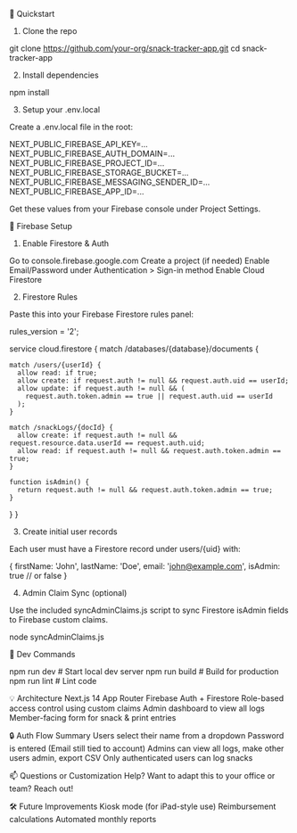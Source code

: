 🚀 Quickstart

1. Clone the repo

git clone https://github.com/your-org/snack-tracker-app.git
cd snack-tracker-app

2. Install dependencies

npm install

3. Setup your .env.local

Create a .env.local file in the root:

NEXT_PUBLIC_FIREBASE_API_KEY=...
NEXT_PUBLIC_FIREBASE_AUTH_DOMAIN=...
NEXT_PUBLIC_FIREBASE_PROJECT_ID=...
NEXT_PUBLIC_FIREBASE_STORAGE_BUCKET=...
NEXT_PUBLIC_FIREBASE_MESSAGING_SENDER_ID=...
NEXT_PUBLIC_FIREBASE_APP_ID=...

Get these values from your Firebase console under Project Settings.

🧱 Firebase Setup

1. Enable Firestore & Auth

Go to console.firebase.google.com
Create a project (if needed)
Enable Email/Password under Authentication > Sign-in method
Enable Cloud Firestore

2. Firestore Rules

Paste this into your Firebase Firestore rules panel:

rules_version = '2';

service cloud.firestore {
  match /databases/{database}/documents {

    match /users/{userId} {
      allow read: if true;
      allow create: if request.auth != null && request.auth.uid == userId;
      allow update: if request.auth != null && (
        request.auth.token.admin == true || request.auth.uid == userId
      );
    }

    match /snackLogs/{docId} {
      allow create: if request.auth != null && request.resource.data.userId == request.auth.uid;
      allow read: if request.auth != null && request.auth.token.admin == true;
    }

    function isAdmin() {
      return request.auth != null && request.auth.token.admin == true;
    }
  }
}

3. Create initial user records

Each user must have a Firestore record under users/{uid} with:

{
  firstName: 'John',
  lastName: 'Doe',
  email: 'john@example.com',
  isAdmin: true // or false
}

4. Admin Claim Sync (optional)

Use the included syncAdminClaims.js script to sync Firestore isAdmin fields to Firebase custom claims.

node syncAdminClaims.js

🧪 Dev Commands

npm run dev      # Start local dev server
npm run build    # Build for production
npm run lint     # Lint code

💡 Architecture
Next.js 14 App Router
Firebase Auth + Firestore
Role-based access control using custom claims
Admin dashboard to view all logs
Member-facing form for snack & print entries

🔒 Auth Flow Summary
Users select their name from a dropdown
Password is entered (Email still tied to account)
Admins can view all logs, make other users admin, export CSV
Only authenticated users can log snacks

📫 Questions or Customization Help?
Want to adapt this to your office or team? Reach out!

🛠 Future Improvements
Kiosk mode (for iPad-style use)
Reimbursement calculations
Automated monthly reports

